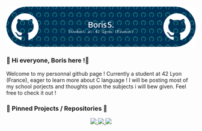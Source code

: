 ![Header](https://github.com/IBobbyI/IBobbyI/blob/main/github-header-image%20(1).png)

### 👋 Hi everyone, Boris here !👋

Welcome to my personnal github page !
Currently a student at 42 Lyon (France), eager to learn more about C language !
I will be posting most of my school porjects and thoughts upon the subjects i will bew given.
Feel free to check it out !

<!--
**IBobbyI/IBobbyI** is a ✨ _special_ ✨ repository because its `README.md` (this file) appears on your GitHub profile.

Here are some ideas to get you started:

- 🔭 I’m currently working on ...
- 🌱 I’m currently learning ...
- 👯 I’m looking to collaborate on ...
- 🤔 I’m looking for help with ...
- 💬 Ask me about ...
- 📫 How to reach me: ...
- 😄 Pronouns: ...
- ⚡ Fun fact: ...
-->

### 📌 Pinned Projects / Repositories 📌
<p align="center">
    <a href="https://github.com/IBobbyI/Libft42">
      <img width="410" src="https://repository-images.githubusercontent.com/464195386/913299a3-ab61-4f25-af43-0875996a0f13"/>
    </a>
    <a href="https://github.com/IBobbyI/Ft_Printf42">
      <img width="400" src="https://repository-images.githubusercontent.com/340539352/ef20cd80-7a0d-11eb-89f7-7d47d811e502"/>
      <!--   <img align="center" src="https://github-readme-stats.vercel.app/api/pin/?username=leviarista&repo=eco-stats-peru&show_icons=true&theme=tokyonight&show_owner=false" /> -->
    </a>
    <a href="https://github.com/IBobbyI/Get_Next_Line42">
      <img width="410" src="https://repository-images.githubusercontent.com/384718454/cb85f71c-7193-455e-87c0-e8abf16ad56f"/>
      <!--   <img align="center" src="https://github-readme-stats.vercel.app/api/pin/?username=leviarista&repo=twenty_one_mining&show_icons=true&theme=tokyonight&show_owner=false" /> -->
    </a>
</p>
